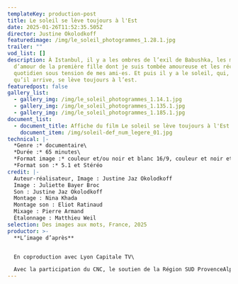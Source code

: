 ```yaml
---
templateKey: production-post
title: Le soleil se lève toujours à l'Est
date: 2025-01-26T11:52:35.505Z
director: Justine Okolodkoff
featuredimage: /img/le_soleil_photogrammes_1.28.1.jpg
trailer: ""
vod_list: []
description: À Istanbul, il y a les ombres de l’exil de Babushka, les mots
  d’amour de la première fille dont je suis tombée amoureuse et les récits du
  quotidien sous tension de mes ami·es. Et puis il y a le soleil, qui, quoi
  qu’il arrive, se lève toujours à l’est.
featuredpost: false
gallery_list:
  - gallery_img: /img/le_soleil_photogrammes_1.14.1.jpg
  - gallery_img: /img/le_soleil_photogrammes_1.135.1.jpg
  - gallery_img: /img/le_soleil_photogrammes_1.185.1.jpg
document_list:
  - document_title: Affiche du film Le soleil se lève toujours à l'Est
    document_item: /img/soleil-def_num_legere_01.jpg
technical: |-
  *Genre :* documentaire\
  *Durée :* 65 minutes\
  *Format image :* couleur et/ou noir et blanc 16/9, couleur et noir et blanc\
  *Format son :* 5.1 et Stéréo
credit: |-
  Auteur-réalisateur, Image : Justine Jaz Okolodkoff
  Image : Juliette Bayer Broc
  Son : Justine Jaz Okolodkoff
  Montage : Nina Khada
  Montage son : Eliot Ratinaud
  Mixage : Pierre Armand
  Étalonnage : Matthieu Weil
selection: Des images aux mots, France, 2025
productor: >-
  **L’image d’après**


  En coproduction avec Lyon Capitale TV\

  Avec la participation du CNC, le soutien de la Région SUD­ Provence­Alpes­ Côte d'Azur, la Région Bretagne et de Ciclic­Région Centre­Val de Loire, en partenariat avec le CNC, du ministère de la culture et le soutien de la PROCIREP­Société des Producteurs et de l'ANGOA.
---
```

[](https://gofile.me/5ieuy/3PKmJ51ok)